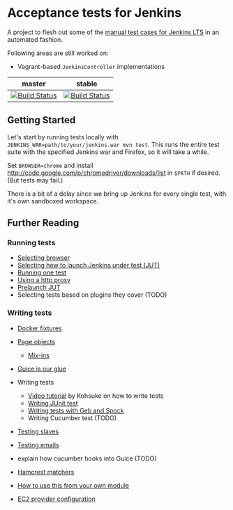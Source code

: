 # Acceptance tests for Jenkins

A project to flesh out some of the [manual test cases for Jenkins
LTS](https://wiki.jenkins-ci.org/display/JENKINS/LTS+RC+Testing) in an automated fashion.

Following areas are still worked on:

 * Vagrant-based `JenkinsController` implementations

master | stable
------ | ------
[![Build Status](https://jenkins.ci.cloudbees.com/buildStatus/icon?job=core/acceptance-test-harness)](https://jenkins.ci.cloudbees.com/job/core/job/acceptance-test-harness/) | [![Build Status](https://jenkins.ci.cloudbees.com/buildStatus/icon?job=core/acceptance-test-harness-stable)](https://jenkins.ci.cloudbees.com/job/core/job/acceptance-test-harness-stable/)

## Getting Started

Let's start by running tests locally with `JENKINS_WAR=path/to/your/jenkins.war mvn test`.
This runs the entire test suite with the specified Jenkins war and Firefox, so it will take a while.

Set `BROWSER=chrome` and install http://code.google.com/p/chromedriver/downloads/list in `$PATH` if desired. (But tests may fail.)

There is a bit of a delay since we bring up Jenkins for every single test, with
it's own sandboxed workspace.

## Further Reading

### Running tests

* [Selecting browser](docs/BROWSER.md)
* [Selecting how to launch Jenkins under test (JUT)](docs/CONTROLLER.md)
* [Running one test](docs/SINGLE-TEST.md)
* [Using a http proxy](docs/USING-A-HTTP-PROXY.md)
* [Prelaunch JUT](docs/PRELAUNCH.md)
* Selecting tests based on plugins they cover (TODO)

### Writing tests
* [Docker fixtures](docs/FIXTURES.md)
* [Page objects](docs/PAGE-OBJECTS.md)
    * [Mix-ins](docs/MIXIN.md)
* [Guice is our glue](docs/GUICE.md)
* Writing tests
    * [Video tutorial](https://www.youtube.com/watch?v=ZHAiywgMG-M) by Kohsuke on how to write tests
    * [Writing JUnit test](docs/JUNIT.md)
    * [Writing tests with Geb and Spock](docs/GEB-SPOCK.md)
    * Writing Cucumber test (TODO)
* [Testing slaves](docs/SLAVE.md)
* [Testing emails](docs/EMAIL.md)
* explain how cucumber hooks into Guice (TODO)
* [Hamcrest matchers](docs/MATCHERS.md)
* [How to use this from your own module](EXTERNAL.md)

* [EC2 provider configuration](docs/EC2-CONFIG.md)
